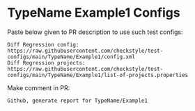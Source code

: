 # TypeName Example1 Configs
Paste below given to PR description to use such test configs:
```
Diff Regression config: https://raw.githubusercontent.com/checkstyle/test-configs/main/TypeName/Example1/config.xml
Diff Regression projects: https://raw.githubusercontent.com/checkstyle/test-configs/main/TypeName/Example1/list-of-projects.properties
```
Make comment in PR:
```
Github, generate report for TypeName/Example1
```
